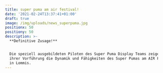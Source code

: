 ```yaml
---
title: super puma am air festival!
date: '2021-02-24T13:37:41+01:00'
draft: true
image: /img/uploads/news_superpuma.jpg
positionx: 50
positiony: 50
description: >-
  **Definitive Zusage!**


  Die speziell ausgebildeten Piloten des Super Puma Display Teams zeigen mit
  ihrer Vorführung die Dynamik und Fähigkeiten des Super Pumas am AIR FESTIVAL
  in Lommis.
---
```


